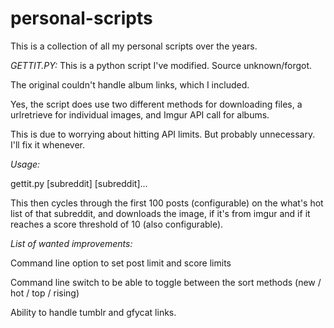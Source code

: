 # personal-scripts
This is a collection of all my personal scripts over the years.

_GETTIT.PY:_
This is a python script I've modified. Source unknown/forgot.

The original couldn't handle album links, which I included. 

Yes, the script does use two different methods for downloading files, a urlretrieve for individual images, and Imgur API call for albums.

This is due to worrying about hitting API limits. But probably unnecessary. I'll fix it whenever.


_Usage:_

gettit.py [subreddit] [subreddit]...

This then cycles through the first 100 posts (configurable) on the what's hot list of that subreddit, and downloads the image, if it's from imgur and if it reaches a score threshold of 10 (also configurable).

_List of wanted improvements:_

Command line option to set post limit and score limits

Command line switch to be able to toggle between the sort methods (new / hot / top / rising)

Ability to handle tumblr and gfycat links.
